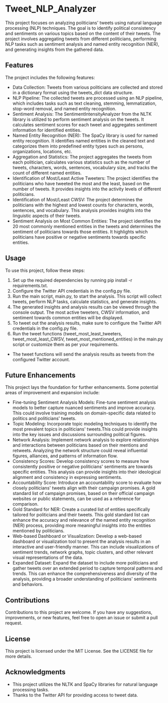 # Tweet_NLP_Analyzer
This project focuses on analyzing politicians' tweets using natural language processing (NLP) techniques. The goal is to identify political consistency and sentiments on various topics based on the content of their tweets. The project involves aggregating tweets from different politicians, performing NLP tasks such as sentiment analysis and named entity recognition (NER), and generating insights from the gathered data.

## Features
The project includes the following features:

- Data Collection: Tweets from various politicians are collected and stored in a dictionary format using the tweets_dict data structure.
- NLP Pipeline: The collected tweets are processed using an NLP pipeline, which includes tasks such as text cleaning, stemming, lemmatization, stop-word removal, and named entity recognition.
- Sentiment Analysis: The SentimentIntensityAnalyzer from the NLTK library is utilized to perform sentiment analysis on the tweets. It calculates sentiment scores for each tweet and aggregates sentiment information for identified entities.
- Named Entity Recognition (NER): The SpaCy library is used for named entity recognition. It identifies named entities in the cleaned text and categorizes them into predefined entity types such as persons, organizations, locations, etc.
- Aggregation and Statistics: The project aggregates the tweets from each politician, calculates various statistics such as the number of tweets, characters, words, sentences, vocabulary size, and tracks the count of different named entities.
- Identification of Most/Least Active Tweeters: The project identifies the politicians who have tweeted the most and the least, based on the number of tweets. It provides insights into the activity levels of different politicians.
- Identification of Most/Least CWSV: The project determines the politicians with the highest and lowest counts for characters, words, sentences, and vocabulary. This analysis provides insights into the linguistic aspects of their tweets.
- Sentiment Analysis on Most Common Entities: The project identifies the 20 most commonly mentioned entities in the tweets and determines the sentiment of politicians towards those entities. It highlights which politicians have positive or negative sentiments towards specific entities.

## Usage
To use this project, follow these steps:
1. Set up the required dependencies by running pip install -r requirements.txt.
2. Configure the Twitter API credentials in the config.py file.
3. Run the main script, main.py, to start the analysis. This script will collect tweets, perform NLP tasks, calculate statistics, and generate insights.
4. The generated insights and analysis results can be viewed through the console output. The most active tweeters, CWSV information, and sentiment towards common entities will be displayed.
5. To tweet out the analysis results, make sure to configure the Twitter API credentials in the config.py file.
6. Run the tweet functions (tweet_most_least_tweeters, tweet_most_least_CWSV, tweet_most_mentioned_entities) in the main.py script or customize them as per your requirements.
 -  The tweet functions will send the analysis results as tweets from the configured Twitter account.

## Future Enhancements
This project lays the foundation for further enhancements. Some potential areas of improvement and expansion include:

- Fine-tuning Sentiment Analysis Models: Fine-tune sentiment analysis models to better capture nuanced sentiments and improve accuracy. This could involve training models on domain-specific data related to politics and politicians' tweets.
- Topic Modeling: Incorporate topic modeling techniques to identify the most prevalent topics in politicians' tweets.This could provide insights into the key issues and discussions surrounding political figures.
- Network Analysis: Implement network analysis to explore relationships and interactions between politicians based on their mentions and retweets. Analyzing the network structure could reveal influential figures, alliances, and patterns of information flow.
- Consistency Scores: Develop consistency scores to measure how consistently positive or negative politicians' sentiments are towards specific entities. This analysis can provide insights into their ideological alignment and consistency in expressing sentiments.
- Accountability Score: Introduce an accountability score to evaluate how closely politicians' tweets align with their campaign promises. A gold standard list of campaign promises, based on their official campaign websites or public statements, can be used as a reference for comparison.
- Gold Standard for NER: Create a curated list of entities specifically tailored for politicians and their tweets. This gold standard list can enhance the accuracy and relevance of the named entity recognition (NER) process, providing more meaningful insights into the entities mentioned by politicians.
- Web-based Dashboard or Visualization: Develop a web-based dashboard or visualization tool to present the analysis results in an interactive and user-friendly manner. This can include visualizations of sentiment trends, network graphs, topic clusters, and other relevant visual representations of the data.
- Expanded Dataset: Expand the dataset to include more politicians and gather tweets over an extended period to capture temporal patterns and trends. This can enhance the comprehensiveness and diversity of the analysis, providing a broader understanding of politicians' sentiments and behaviors.

## Contributions
Contributions to this project are welcome. If you have any suggestions, improvements, or new features, feel free to open an issue or submit a pull request.

## License
This project is licensed under the MIT License. See the LICENSE file for more details.

## Acknowledgments
- This project utilizes the NLTK and SpaCy libraries for natural language processing tasks.
- Thanks to the Twitter API for providing access to tweet data.